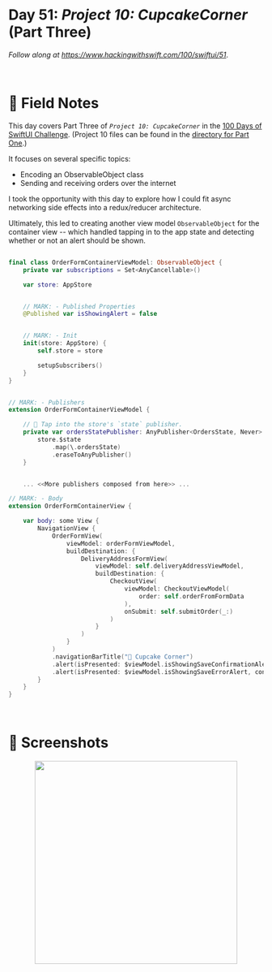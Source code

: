 # Day 51: _Project 10: CupcakeCorner_ (Part Three)

_Follow along at https://www.hackingwithswift.com/100/swiftui/51_.

<br/>


# 📒 Field Notes

This day covers Part Three of _`Project 10: CupcakeCorner`_ in the [100 Days of SwiftUI Challenge](https://www.hackingwithswift.com/100/swiftui/51). (Project 10 files can be found in the [directory for Part One](../day-049/).)

It focuses on several specific topics:

- Encoding an ObservableObject class
- Sending and receiving orders over the internet


I took the opportunity with this day to explore how I could fit async networking side effects into a redux/reducer architecture.

Ultimately, this led to creating another view model `ObservableObject` for the container view -- which handled tapping in to the app state and detecting whether or not an alert should be shown.


```swift

final class OrderFormContainerViewModel: ObservableObject {
    private var subscriptions = Set<AnyCancellable>()

    var store: AppStore


    // MARK: - Published Properties
    @Published var isShowingAlert = false


    // MARK: - Init
    init(store: AppStore) {
        self.store = store

        setupSubscribers()
    }
}


// MARK: - Publishers
extension OrderFormContainerViewModel {

    // 🔑 Tap into the store's `state` publisher.
    private var ordersStatePublisher: AnyPublisher<OrdersState, Never> {
        store.$state
            .map(\.ordersState)
            .eraseToAnyPublisher()
    }


    ... <<More publishers composed from here>> ...

```


```swift
// MARK: - Body
extension OrderFormContainerView {

    var body: some View {
        NavigationView {
            OrderFormView(
                viewModel: orderFormViewModel,
                buildDestination: {
                    DeliveryAddressFormView(
                        viewModel: self.deliveryAddressViewModel,
                        buildDestination: {
                            CheckoutView(
                                viewModel: CheckoutViewModel(
                                    order: self.orderFromFormData
                                ),
                                onSubmit: self.submitOrder(_:)
                            )
                        }
                    )
                }
            )
            .navigationBarTitle("🧁 Cupcake Corner")
            .alert(isPresented: $viewModel.isShowingSaveConfirmationAlert, content: { self.saveConfirmationAlert })
            .alert(isPresented: $viewModel.isShowingSaveErrorAlert, content: { self.saveErrorAlert })
        }
    }
}

```


<br/>



# 📸 Screenshots


<div style="text-align: center;">
  <img src="../day-049/Projects/CupcakeCorner/Screenshots/day-51-recording-1.gif" width="400px"/>
</div>
